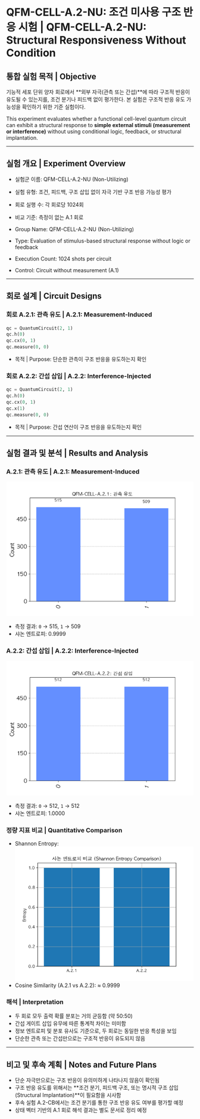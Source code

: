 # QFM-CELL-A.2-NU: 조건 미사용 구조 반응 시험 | QFM-CELL-A.2-NU: Structural Responsiveness Without Condition

## 통합 실험 목적 | Objective

기능적 세포 단위 양자 회로에서 **외부 자극(관측 또는 간섭)**에 따라 구조적 반응이 유도될 수 있는지를, 조건 분기나 피드백 없이 평가한다. 본 실험은 구조적 반응 유도 가능성을 확인하기 위한 기준 실험이다.

This experiment evaluates whether a functional cell-level quantum circuit can exhibit a structural response to **simple external stimuli (measurement or interference)** without using conditional logic, feedback, or structural implantation.

---

## 실험 개요 | Experiment Overview

- 실험군 이름: QFM-CELL-A.2-NU (Non-Utilizing)
- 실험 유형: 조건, 피드백, 구조 삽입 없이 자극 기반 구조 반응 가능성 평가
- 회로 실행 수: 각 회로당 1024회
- 비교 기준: 측정이 없는 A.1 회로

- Group Name: QFM-CELL-A.2-NU (Non-Utilizing)
- Type: Evaluation of stimulus-based structural response without logic or feedback
- Execution Count: 1024 shots per circuit
- Control: Circuit without measurement (A.1)

---

## 회로 설계 | Circuit Designs

### 회로 A.2.1: 관측 유도 | A.2.1: Measurement-Induced

```python
qc = QuantumCircuit(2, 1)
qc.h(0)
qc.cx(0, 1)
qc.measure(0, 0)
```
- 목적 | Purpose: 단순한 관측이 구조 반응을 유도하는지 확인

### 회로 A.2.2: 간섭 삽입 | A.2.2: Interference-Injected

```python
qc = QuantumCircuit(2, 1)
qc.h(0)
qc.cx(0, 1)
qc.x(1)
qc.measure(0, 0)
```
- 목적 | Purpose: 간섭 연산이 구조 반응을 유도하는지 확인

---

## 실험 결과 및 분석 | Results and Analysis

### A.2.1: 관측 유도 | A.2.1: Measurement-Induced
![result_a21](result_a21.png)
- 측정 결과: `0` → 515, `1` → 509
- 샤논 엔트로피: 0.9999

### A.2.2: 간섭 삽입 | A.2.2: Interference-Injected
![result_a22](result_a22.png)
- 측정 결과: `0` → 512, `1` → 512
- 샤논 엔트로피: 1.0000

### 정량 지표 비교 | Quantitative Comparison

- Shannon Entropy:
  ![entropy_comparison](entropy_comparison.png)
- Cosine Similarity (A.2.1 vs A.2.2): ≈ 0.9999

### 해석 | Interpretation

- 두 회로 모두 출력 확률 분포는 거의 균등함 (약 50:50)
- 간섭 게이트 삽입 유무에 따른 통계적 차이는 미미함
- 정보 엔트로피 및 분포 유사도 기준으로, 두 회로는 동일한 반응 특성을 보임
- 단순한 관측 또는 간섭만으로는 구조적 반응이 유도되지 않음

---

## 비고 및 후속 계획 | Notes and Future Plans

- 단순 자극만으로는 구조 반응이 유의미하게 나타나지 않음이 확인됨
- 구조 반응 유도를 위해서는 **조건 분기, 피드백 구조, 또는 명시적 구조 삽입(Structural Implantation)**이 필요함을 시사함
- 후속 실험 A.2-CB에서는 조건 분기를 통한 구조 반응 유도 여부를 평가할 예정
- 상태 벡터 기반의 A.1 회로 해석 결과는 별도 문서로 정리 예정

